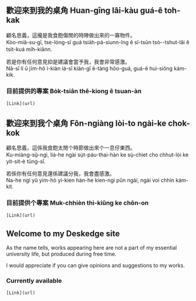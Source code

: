 ## 歡迎來到我的桌角 Huan-gîng lâi-kàu guá-ê toh-kak

顧名思義，這攏是我食飽傷閒的時陣做出來的一寡物件。  
Kòo-miâ-su-gī, tse-lóng-sī guá tsia̍h-pá-siunn-îng ê sî-tsūn tsò--tshut-lâi ê tsi̍t-kuá mi̍h-kiānn.

若是你有任何意見抑是建議會當予我，我會非常感激。  
Nā-sī lí ū jīm-hô ì-kiàn iá-sī kiàn-gī ē-tàng hōo-guá, guá-ē hui-siông kám-kik.

### 目前提供的專案 Bo̍k-tsiân thê-kiong ê tsuan-àn
```
[Link](url)
```

## 歡迎來到我个桌角 Fôn-ngiàng lòi-to ngài-ke chok-kok

顧名思義，這係我食飽太閒个時節做出來个一息仔東西。  
Ku-miàng-sṳ̂-ngi, liá-he ngài sṳ̍t-páu-thai-hàn ke sṳ̀-chiet cho chhut-lòi ke yit-sit-è tûng-sî.

若係你有任何意見還係建議分我，我會盡感激。  
Na-he ngì yû yim-hò yi-kien hàn-he kien-ngi pûn ngài, ngài voi chhin kám-kit.

### 目前提供个專案 Muk-chhièn thì-kiûng ke chôn-on
```
[Link](url)
```

## Welcome to my Deskedge site

As the name tells, works appearing here are not a part of my essential university life, but produced during free time.

I would appreciate if you can give opinions and suggestions to my works.

### Currently available

```
[Link](url)
```
